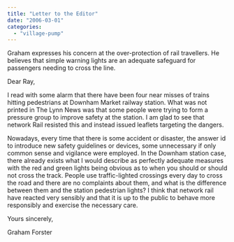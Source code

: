```yaml
---
title: "Letter to the Editor"
date: "2006-03-01"
categories: 
  - "village-pump"
---
```


Graham expresses his concern at the over-protection of rail travellers. He believes that simple warning lights are an adequate safeguard for passengers needing to cross the line.

Dear Ray,

I read with some alarm that there have been four near misses of trains hitting pedestrians at Downham Market railway station. What was not printed in The Lynn News was that some people were trying to form a pressure group to improve safety at the station. I am glad to see that network Rail resisted this and instead issued leaflets targeting the dangers.

Nowadays, every time that there is some accident or disaster, the answer id to introduce new safety guidelines or devices, some unnecessary if only common sense and vigilance were employed. In the Downham station case, there already exists what I would describe as perfectly adequate measures with the red and green lights being obvious as to when you should or should not cross the track. People use traffic-lighted crossings every day to cross the road and there are no complaints about them, and what is the difference between them and the station pedestrian lights? I think that network rail have reacted very sensibly and that it is up to the public to behave more responsibly and exercise the necessary care.

Yours sincerely,

Graham Forster
